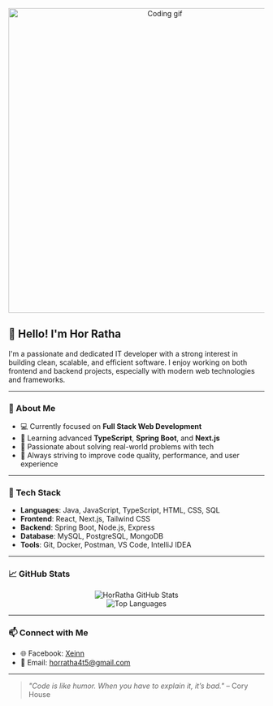 <!-- Profile Banner or Motion Image -->
<p align="center">
  <img src="https://media3.giphy.com/media/v1.Y2lkPTc5MGI3NjExdHRtM2ZlYjR0d3RxYzgzdTRqcTczbnZtcDM0OHp0eWI5ZWQwbjVwMSZlcD12MV9pbnRlcm5hbF9naWZfYnlfaWQmY3Q9Zw/78XCFBGOlS6keY1Bil/giphy.gif" width="600" alt="Coding gif" />
</p>


## 👋 Hello! I'm Hor Ratha

I'm a passionate and dedicated IT developer with a strong interest in building clean, scalable, and efficient software. I enjoy working on both frontend and backend projects, especially with modern web technologies and frameworks.

---

### 🚀 About Me
- 💻 Currently focused on **Full Stack Web Development**
- 🌱 Learning advanced **TypeScript**, **Spring Boot**, and **Next.js**
- 🧠 Passionate about solving real-world problems with tech
- 🎯 Always striving to improve code quality, performance, and user experience

---

### 🔧 Tech Stack
- **Languages**: Java, JavaScript, TypeScript, HTML, CSS, SQL  
- **Frontend**: React, Next.js, Tailwind CSS  
- **Backend**: Spring Boot, Node.js, Express  
- **Database**: MySQL, PostgreSQL, MongoDB  
- **Tools**: Git, Docker, Postman, VS Code, IntelliJ IDEA

---

### 📈 GitHub Stats
<p align="center">
  <img src="https://github-readme-stats.vercel.app/api?username=HorRatha&show_icons=true&theme=radical" alt="HorRatha GitHub Stats" />
  <br />
  <img src="https://github-readme-stats.vercel.app/api/top-langs/?username=HorRatha&layout=compact&theme=radical" alt="Top Languages" />
</p>

---

### 📫 Connect with Me
- 🌐 Facebook: [Xeinn](https://www.facebook.com/share/1BqNLhpv2V/?mibextid=wwXIfr)  
- 📧 Email: horratha4t5@gmail.com

---

> _"Code is like humor. When you have to explain it, it’s bad."_ – Cory House
